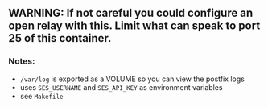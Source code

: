 ## WARNING: If not careful you could configure an open relay with this.  Limit what can speak to port 25 of this container.

### Notes:
- `/var/log` is exported as a VOLUME so you can view the postfix logs
- uses `SES_USERNAME` and `SES_API_KEY` as environment variables
- see `Makefile`
